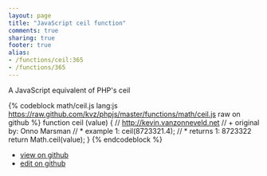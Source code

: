 ```yaml
---
layout: page
title: "JavaScript ceil function"
comments: true
sharing: true
footer: true
alias:
- /functions/ceil:365
- /functions/365
---
```

A JavaScript equivalent of PHP's ceil

{% codeblock math/ceil.js lang:js https://raw.github.com/kvz/phpjs/master/functions/math/ceil.js raw on github %}
function ceil (value) {
    // http://kevin.vanzonneveld.net
    // +   original by: Onno Marsman
    // *     example 1: ceil(8723321.4);
    // *     returns 1: 8723322
    return Math.ceil(value);
}
{% endcodeblock %}

 - [view on github](https://github.com/kvz/phpjs/blob/master/functions/math/ceil.js)
 - [edit on github](https://github.com/kvz/phpjs/edit/master/functions/math/ceil.js)
